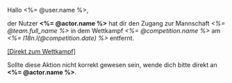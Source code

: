 Hallo <%= @user.name %>,

der Nutzer **<%= @actor.name %>** hat dir den Zugang zur Mannschaft *<%= @team.full_name %>* in dem Wettkampf *<%= @competition.name %>* am *<%= I18n.l(@competition.date) %>* entfernt.

[[Direkt zum Wettkampf]](<%= competition_show_url(@competition.year, @competition.slug) %>)

Sollte diese Aktion nicht korrekt gewesen sein, wende dich bitte direkt an **<%= @actor.name %>**.

